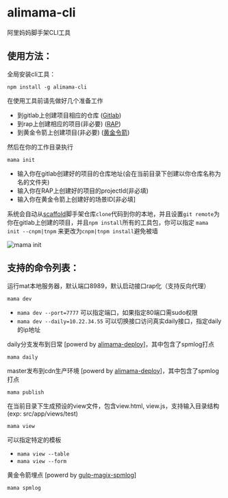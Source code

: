 # alimama-cli
阿里妈妈脚手架CLI工具

## 使用方法：

全局安装cli工具：

    npm install -g alimama-cli

在使用工具前请先做好几个准备工作

  + 到gitlab上创建项目相应的仓库 ([Gitlab](http://gitlab.alibaba-inc.com))
  + 到rap上创建相应的项目(非必要) ([RAP](http://rap.alibaba-inc.com))
  + 到黄金令箭上创建项目(非必要) ([黄金令箭](http://log.alibaba-inc.com/gold/part/index.htm))

然后在你的工作目录执行

    mama init

  + 输入你在gitlab创建好的项目的仓库地址(会在当前目录下创建以你仓库名称为名的文件夹)
  + 输入你在RAP上创建好的项目的projectId(非必填)
  + 输入你在黄金令箭上创建好的场景ID[非必填]

系统会自动从[scaffold](http://gitlab.alibaba-inc.com/thx/scaffold)脚手架仓库`clone`代码到你的本地，并且设置`git remote`为你在gitlab上创建的项目，并且`npm install`所有的工具包，你可以指定 `mama init --cnpm|tnpm` 来更改为`cnpm|tnpm install`避免被墙

  ![mama init](https://img.alicdn.com/tps/TB13s6gOXXXXXX9XXXXXXXXXXXX-475-306.png)



## 支持的命令列表：

运行mat本地服务器，默认端口8989，默认启动接口rap化（支持反向代理）

    mama dev

  + `mama dev --port=7777` 可以指定端口，如果指定80端口需sudo权限
  + `mama dev --daily=10.22.34.55` 可以切换接口访问真实daily接口，指定daily的ip地址

daily分支发布到日常 [powerd by [alimama-deploy](https://www.npmjs.com/package/alimama-deploy)]，其中包含了spmlog打点

    mama daily

master发布到cdn生产环境 [powerd by [alimama-deploy](https://www.npmjs.com/package/alimama-deploy)]，其中包含了spmlog打点

    mama publish

在当前目录下生成预设的view文件，包含view.html, view.js，支持输入目录结构(exp: src/app/views/test)

    mama view
可以指定特定的模板
  + `mama view --table`
  + `mama view --form`

黄金令箭埋点 [powerd by [gulp-magix-spmlog](https://www.npmjs.com/package/gulp-magix-spmlog)]

    mama spmlog
